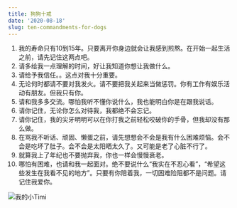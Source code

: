 ```yaml
---
title: 狗狗十戒
date: '2020-08-18'
slug: ten-commandments-for-dogs
---
```


1. 我的寿命只有10到15年。只要离开你身边就会让我感到煎熬。在开始一起生活之前，请先记住这两点吧。
1. 请多给我一点理解的时间，好让我知道你想让我做什么。
1. 请给予我信任。。这点对我十分重要。
1. 无论何时都请不要对我发火。请不要把我关起来当做惩罚。你有工作有娱乐活动有朋友。但我只有你。
1. 请和我多多交流。哪怕我听不懂你说什么，我也能明白你是在跟我说话。
1. 请你记住，无论你怎么对待我，我都绝不会忘记。
1. 请你记住，我的尖牙明明可以在你打我之前轻松咬破你的手骨，但我却没有那么做。
1. 在骂我不听话、顽固、懒蛋之前，请先想想会不会是我有什么困难烦恼。会不会是吃坏了肚子。会不会是太阳晒太久了。又可能是老了心脏不行了。
1. 就算我上了年纪也不要抛弃我，你也一样会慢慢衰老。
1. 哪怕有困难，也请和我一起面对。绝不要说什么“我实在不忍心看”，“希望这些发生在我看不见的地方”。只要有你陪着我，一切困难险阻都不是问题。请记住我爱你。

![我的小Timi](https://db.songqi.online/timi.jpg)
